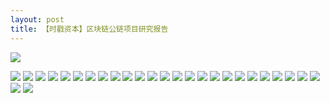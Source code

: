 ```yaml
---
layout: post
title: 【时戳资本】区块链公链项目研究报告
---
```

![](https://raw.githubusercontent.com/shichuo/res2018/master/a503/01.jpg)

<!-- more -->

![](https://raw.githubusercontent.com/shichuo/res2018/master/a503/02.jpg)
![](https://raw.githubusercontent.com/shichuo/res2018/master/a503/03.jpg)
![](https://raw.githubusercontent.com/shichuo/res2018/master/a503/04.jpg)
![](https://raw.githubusercontent.com/shichuo/res2018/master/a503/05.jpg)
![](https://raw.githubusercontent.com/shichuo/res2018/master/a503/06.jpg)
![](https://raw.githubusercontent.com/shichuo/res2018/master/a503/07.jpg)
![](https://raw.githubusercontent.com/shichuo/res2018/master/a503/08.jpg)
![](https://raw.githubusercontent.com/shichuo/res2018/master/a503/09.jpg)
![](https://raw.githubusercontent.com/shichuo/res2018/master/a503/10.jpg)
![](https://raw.githubusercontent.com/shichuo/res2018/master/a503/11.jpg)
![](https://raw.githubusercontent.com/shichuo/res2018/master/a503/12.jpg)
![](https://raw.githubusercontent.com/shichuo/res2018/master/a503/13.jpg)
![](https://raw.githubusercontent.com/shichuo/res2018/master/a503/14.jpg)
![](https://raw.githubusercontent.com/shichuo/res2018/master/a503/15.jpg)
![](https://raw.githubusercontent.com/shichuo/res2018/master/a503/16.jpg)
![](https://raw.githubusercontent.com/shichuo/res2018/master/a503/17.jpg)
![](https://raw.githubusercontent.com/shichuo/res2018/master/a503/18.jpg)
![](https://raw.githubusercontent.com/shichuo/res2018/master/a503/19.jpg)
![](https://raw.githubusercontent.com/shichuo/res2018/master/a503/20.jpg)
![](https://raw.githubusercontent.com/shichuo/res2018/master/a503/21.jpg)
![](https://raw.githubusercontent.com/shichuo/res2018/master/a503/22.jpg)
![](https://raw.githubusercontent.com/shichuo/res2018/master/a503/23.jpg)
![](https://raw.githubusercontent.com/shichuo/res2018/master/a503/24.jpg)
![](https://raw.githubusercontent.com/shichuo/res2018/master/a503/25.jpg)
![](https://raw.githubusercontent.com/shichuo/res2018/master/a503/26.jpg)
![](https://raw.githubusercontent.com/shichuo/res2018/master/a503/27.jpg)
![](https://raw.githubusercontent.com/shichuo/res2018/master/a503/28.jpg)